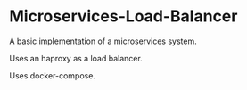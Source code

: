 # Microservices-Load-Balancer

A basic implementation of a microservices system.

Uses an haproxy as a load balancer.

Uses docker-compose.
